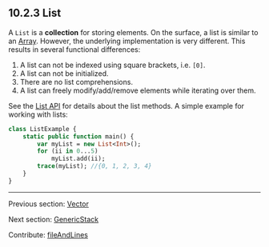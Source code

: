 ## 10.2.3 List

A `List` is a **collection** for storing elements.  On the surface, a list is similar to an [Array](std-Array.md).  However, the underlying implementation is very different.  This results in several functional differences:



1. A list can not be indexed using square brackets, i.e. `[0]`.
2. A list can not be initialized.
3. There are no list comprehensions.
4. A list can freely modify/add/remove elements while iterating over them.



See the [List API](http://api.haxe.org/List.html) for details about the list methods.  A simple example for working with lists:
```haxe
class ListExample {
	static public function main() {
		var myList = new List<Int>();
		for (ii in 0...5)
			myList.add(ii);
		trace(myList); //{0, 1, 2, 3, 4}
	}
}


```

---

Previous section: [Vector](std-vector.md)

Next section: [GenericStack](std-GenericStack.md)

Contribute: [fileAndLines](https://github.com/HaxeFoundation/HaxeManual/blob/master/10-std.tex#L43-43)